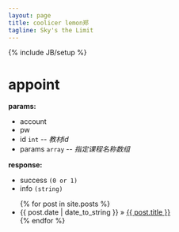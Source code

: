 ```yaml
---
layout: page
title: coolicer lemon郑
tagline: Sky's the Limit
---
```

{% include JB/setup %}

appoint
=======
  
**params:**

  * account
  * pw
  * id `int`  -- _教材id_
  * params `array` -- _指定课程名称数组_

**response:**

  * success  `(0 or 1)`
  * info  `(string)`

<ul class="posts">
  {% for post in site.posts %}
    <li><span>{{ post.date | date_to_string }}</span> &raquo; <a href="{{ BASE_PATH }}{{ post.url }}">{{ post.title }}</a></li>
  {% endfor %}
</ul>
